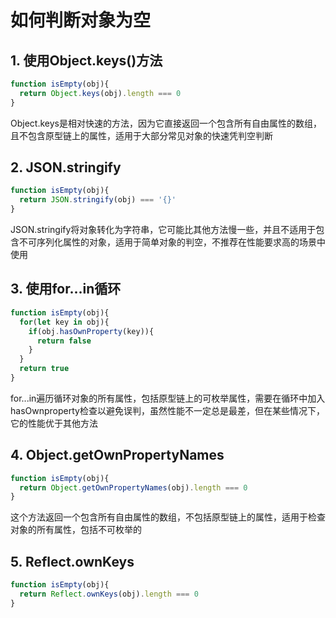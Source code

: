 # 如何判断对象为空

## 1. 使用Object.keys()方法

```js
function isEmpty(obj){
  return Object.keys(obj).length === 0
}
```

Object.keys是相对快速的方法，因为它直接返回一个包含所有自由属性的数组，且不包含原型链上的属性，适用于大部分常见对象的快速凭判空判断



## 2. JSON.stringify

```js
function isEmpty(obj){
  return JSON.stringify(obj) === '{}'
}
```

JSON.stringify将对象转化为字符串，它可能比其他方法慢一些，并且不适用于包含不可序列化属性的对象，适用于简单对象的判空，不推荐在性能要求高的场景中使用



## 3. 使用for...in循环

```js
function isEmpty(obj){
  for(let key in obj){
    if(obj.hasOwnProperty(key)){
      return false
    }
  }
  return true
}
```

for...in遍历循环对象的所有属性，包括原型链上的可枚举属性，需要在循环中加入hasOwnproperty检查以避免误判，虽然性能不一定总是最差，但在某些情况下，它的性能优于其他方法



## 4. Object.getOwnPropertyNames

```js
function isEmpty(obj){
  return Object.getOwnPropertyNames(obj).length === 0
}
```

这个方法返回一个包含所有自由属性的数组，不包括原型链上的属性，适用于检查对象的所有属性，包括不可枚举的



## 5. Reflect.ownKeys

```js
function isEmpty(obj){
  return Reflect.ownKeys(obj).length === 0
}
```

